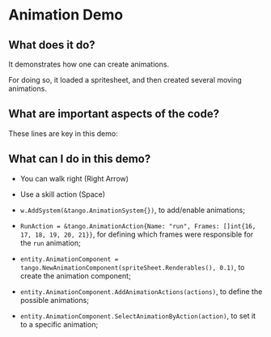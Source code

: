 # Animation Demo

## What does it do?
It demonstrates how one can create animations.  

For doing so, it loaded a spritesheet, and then created several moving animations.     

## What are important aspects of the code?
These lines are key in this demo:

## What can I do in this demo?
* You can walk right (Right Arrow)
* Use a skill action (Space)

* `w.AddSystem(&tango.AnimationSystem{})`, to add/enable animations;
* `RunAction = &tango.AnimationAction{Name: "run", Frames: []int{16, 17, 18, 19, 20, 21}}`, for defining which frames were responsible for the `run` animation;
* `entity.AnimationComponent = tango.NewAnimationComponent(spriteSheet.Renderables(), 0.1)`, to create the animation component;
* `entity.AnimationComponent.AddAnimationActions(actions)`, to define the possible animations;
* `entity.AnimationComponent.SelectAnimationByAction(action)`, to set it to a specific animation;
